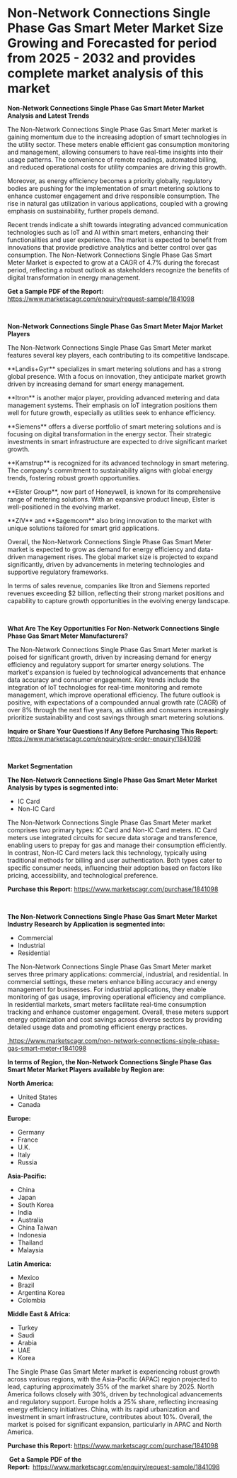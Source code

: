 <p><h1>Non-Network Connections Single Phase Gas Smart Meter Market Size Growing and Forecasted for period from 2025 - 2032 and provides complete market analysis of this market</h1></p><p><strong>Non-Network Connections Single Phase Gas Smart Meter Market Analysis and Latest Trends</strong></p>
<p><p>The Non-Network Connections Single Phase Gas Smart Meter market is gaining momentum due to the increasing adoption of smart technologies in the utility sector. These meters enable efficient gas consumption monitoring and management, allowing consumers to have real-time insights into their usage patterns. The convenience of remote readings, automated billing, and reduced operational costs for utility companies are driving this growth. </p><p>Moreover, as energy efficiency becomes a priority globally, regulatory bodies are pushing for the implementation of smart metering solutions to enhance customer engagement and drive responsible consumption. The rise in natural gas utilization in various applications, coupled with a growing emphasis on sustainability, further propels demand.</p><p>Recent trends indicate a shift towards integrating advanced communication technologies such as IoT and AI within smart meters, enhancing their functionalities and user experience. The market is expected to benefit from innovations that provide predictive analytics and better control over gas consumption. The Non-Network Connections Single Phase Gas Smart Meter Market is expected to grow at a CAGR of 4.7% during the forecast period, reflecting a robust outlook as stakeholders recognize the benefits of digital transformation in energy management.</p></p>
<p><strong>Get a Sample PDF of the Report:&nbsp;</strong> <a href="https://www.marketscagr.com/enquiry/request-sample/1841098?utm_campaign=3044&utm_medium=2&utm_source=Github&utm_content=ia&utm_term=16042025&utm_id=non-network-connections-single-phase-gas-smart-meter">https://www.marketscagr.com/enquiry/request-sample/1841098</a></p>
<p>&nbsp;</p>
<p><strong>Non-Network Connections Single Phase Gas Smart Meter Major Market Players</strong></p>
<p><p>The Non-Network Connections Single Phase Gas Smart Meter market features several key players, each contributing to its competitive landscape. </p><p>**Landis+Gyr** specializes in smart metering solutions and has a strong global presence. With a focus on innovation, they anticipate market growth driven by increasing demand for smart energy management. </p><p>**Itron** is another major player, providing advanced metering and data management systems. Their emphasis on IoT integration positions them well for future growth, especially as utilities seek to enhance efficiency.</p><p>**Siemens** offers a diverse portfolio of smart metering solutions and is focusing on digital transformation in the energy sector. Their strategic investments in smart infrastructure are expected to drive significant market growth.</p><p>**Kamstrup** is recognized for its advanced technology in smart metering. The company's commitment to sustainability aligns with global energy trends, fostering robust growth opportunities.</p><p>**Elster Group**, now part of Honeywell, is known for its comprehensive range of metering solutions. With an expansive product lineup, Elster is well-positioned in the evolving market.</p><p>**ZIV** and **Sagemcom** also bring innovation to the market with unique solutions tailored for smart grid applications. </p><p>Overall, the Non-Network Connections Single Phase Gas Smart Meter market is expected to grow as demand for energy efficiency and data-driven management rises. The global market size is projected to expand significantly, driven by advancements in metering technologies and supportive regulatory frameworks. </p><p>In terms of sales revenue, companies like Itron and Siemens reported revenues exceeding $2 billion, reflecting their strong market positions and capability to capture growth opportunities in the evolving energy landscape.</p></p>
<p>&nbsp;</p>
<p><strong>What Are The Key Opportunities For Non-Network Connections Single Phase Gas Smart Meter Manufacturers?</strong></p>
<p><p>The Non-Network Connections Single Phase Gas Smart Meter market is poised for significant growth, driven by increasing demand for energy efficiency and regulatory support for smarter energy solutions. The market's expansion is fueled by technological advancements that enhance data accuracy and consumer engagement. Key trends include the integration of IoT technologies for real-time monitoring and remote management, which improve operational efficiency. The future outlook is positive, with expectations of a compounded annual growth rate (CAGR) of over 8% through the next five years, as utilities and consumers increasingly prioritize sustainability and cost savings through smart metering solutions.</p></p>
<p><strong>Inquire or Share Your Questions If Any Before Purchasing This Report:</strong> <a href="https://www.marketscagr.com/enquiry/pre-order-enquiry/1841098?utm_campaign=3044&utm_medium=2&utm_source=Github&utm_content=ia&utm_term=16042025&utm_id=non-network-connections-single-phase-gas-smart-meter">https://www.marketscagr.com/enquiry/pre-order-enquiry/1841098</a></p>
<p>&nbsp;</p>
<p><strong>Market Segmentation</strong></p>
<p><strong>The Non-Network Connections Single Phase Gas Smart Meter Market Analysis by types is segmented into:</strong></p>
<p><ul><li>IC Card</li><li>Non-IC Card</li></ul></p>
<p><p>The Non-Network Connections Single Phase Gas Smart Meter market comprises two primary types: IC Card and Non-IC Card meters. IC Card meters use integrated circuits for secure data storage and transference, enabling users to prepay for gas and manage their consumption efficiently. In contrast, Non-IC Card meters lack this technology, typically using traditional methods for billing and user authentication. Both types cater to specific consumer needs, influencing their adoption based on factors like pricing, accessibility, and technological preference.</p></p>
<p><strong>Purchase this Report:&nbsp;</strong><a href="https://www.marketscagr.com/purchase/1841098?utm_campaign=3044&utm_medium=2&utm_source=Github&utm_content=ia&utm_term=16042025&utm_id=non-network-connections-single-phase-gas-smart-meter">https://www.marketscagr.com/purchase/1841098</a></p>
<p>&nbsp;</p>
<p><strong>The Non-Network Connections Single Phase Gas Smart Meter Market Industry Research by Application is segmented into:</strong></p>
<p><ul><li>Commercial</li><li>Industrial</li><li>Residential</li></ul></p>
<p><p>The Non-Network Connections Single Phase Gas Smart Meter market serves three primary applications: commercial, industrial, and residential. In commercial settings, these meters enhance billing accuracy and energy management for businesses. For industrial applications, they enable monitoring of gas usage, improving operational efficiency and compliance. In residential markets, smart meters facilitate real-time consumption tracking and enhance customer engagement. Overall, these meters support energy optimization and cost savings across diverse sectors by providing detailed usage data and promoting efficient energy practices.</p></p>
<p><a href="https://www.marketscagr.com/non-network-connections-single-phase-gas-smart-meter-r1841098?utm_campaign=3044&utm_medium=2&utm_source=Github&utm_content=ia&utm_term=16042025&utm_id=non-network-connections-single-phase-gas-smart-meter">&nbsp;https://www.marketscagr.com/non-network-connections-single-phase-gas-smart-meter-r1841098</a></p>
<p><strong>In terms of Region, the Non-Network Connections Single Phase Gas Smart Meter Market Players available by Region are:</strong></p>
<p>
    <p> <strong> North America: </strong>
        <ul>
            <li>United States</li>
            <li>Canada</li>
        </ul>
        </p> 
    <p> <strong> Europe: </strong>
        <ul>
            <li>Germany</li>
            <li>France</li>
            <li>U.K.</li>
            <li>Italy</li>
            <li>Russia</li>
        </ul>
        </p> 
    <p> <strong> Asia-Pacific: </strong>
        <ul>
            <li>China</li>
            <li>Japan</li>
            <li>South Korea</li>
            <li>India</li>
            <li>Australia</li>
            <li>China Taiwan</li>
            <li>Indonesia</li>
            <li>Thailand</li>
            <li>Malaysia</li>
        </ul>
        </p> 
    <p> <strong> Latin America: </strong>
        <ul>
            <li>Mexico</li>
            <li>Brazil</li>
            <li>Argentina Korea</li>
            <li>Colombia</li>
        </ul>
        </p> 
    <p> <strong> Middle East & Africa: </strong>
        <ul>
            <li>Turkey</li>
            <li>Saudi</li>
            <li>Arabia</li>
            <li>UAE</li>
            <li>Korea</li>
        </ul>
    </p>
    </p>
<p><p>The Single Phase Gas Smart Meter market is experiencing robust growth across various regions, with the Asia-Pacific (APAC) region projected to lead, capturing approximately 35% of the market share by 2025. North America follows closely with 30%, driven by technological advancements and regulatory support. Europe holds a 25% share, reflecting increasing energy efficiency initiatives. China, with its rapid urbanization and investment in smart infrastructure, contributes about 10%. Overall, the market is poised for significant expansion, particularly in APAC and North America.</p></p>
<p><strong>Purchase this Report: </strong><a href="https://www.marketscagr.com/purchase/1841098?utm_campaign=3044&utm_medium=2&utm_source=Github&utm_content=ia&utm_term=16042025&utm_id=non-network-connections-single-phase-gas-smart-meter">https://www.marketscagr.com/purchase/1841098</a></p>
<p>&nbsp;<strong>Get a Sample PDF of the Report:&nbsp;&nbsp;</strong><a href="https://www.marketscagr.com/enquiry/request-sample/1841098?utm_campaign=3044&utm_medium=2&utm_source=Github&utm_content=ia&utm_term=16042025&utm_id=non-network-connections-single-phase-gas-smart-meter">https://www.marketscagr.com/enquiry/request-sample/1841098</a></p>
<p><strong></strong></p>
<p><p></p><p></p><p></p></p>